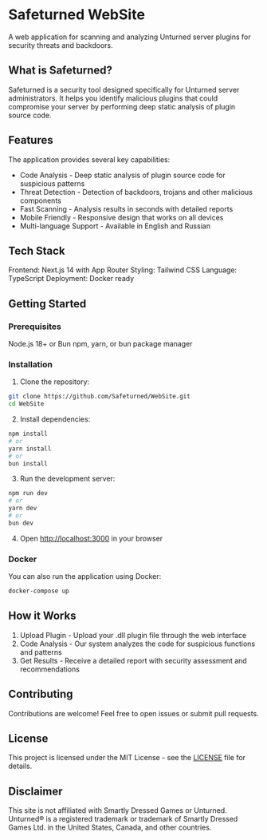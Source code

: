 # Safeturned WebSite

A web application for scanning and analyzing Unturned server plugins for security threats and backdoors.

## What is Safeturned?

Safeturned is a security tool designed specifically for Unturned server administrators. It helps you identify malicious plugins that could compromise your server by performing deep static analysis of plugin source code.

## Features

The application provides several key capabilities:

- Code Analysis - Deep static analysis of plugin source code for suspicious patterns
- Threat Detection - Detection of backdoors, trojans and other malicious components  
- Fast Scanning - Analysis results in seconds with detailed reports
- Mobile Friendly - Responsive design that works on all devices
- Multi-language Support - Available in English and Russian

## Tech Stack

Frontend: Next.js 14 with App Router
Styling: Tailwind CSS
Language: TypeScript
Deployment: Docker ready

## Getting Started

### Prerequisites

Node.js 18+ or Bun
npm, yarn, or bun package manager

### Installation

1. Clone the repository:
```bash
git clone https://github.com/Safeturned/WebSite.git
cd WebSite
```

2. Install dependencies:
```bash
npm install
# or
yarn install
# or
bun install
```

3. Run the development server:
```bash
npm run dev
# or
yarn dev
# or
bun dev
```

4. Open [http://localhost:3000](http://localhost:3000) in your browser

### Docker

You can also run the application using Docker:

```bash
docker-compose up
```

## How it Works

1. Upload Plugin - Upload your .dll plugin file through the web interface
2. Code Analysis - Our system analyzes the code for suspicious functions and patterns
3. Get Results - Receive a detailed report with security assessment and recommendations

## Contributing

Contributions are welcome! Feel free to open issues or submit pull requests.

## License

This project is licensed under the MIT License - see the [LICENSE](LICENSE) file for details.

## Disclaimer

This site is not affiliated with Smartly Dressed Games or Unturned. Unturned® is a registered trademark or trademark of Smartly Dressed Games Ltd. in the United States, Canada, and other countries.